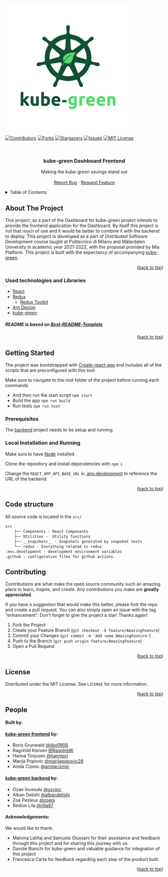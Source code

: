 <img src="https://github.com/kube-greeners/frontend/blob/main/public/logo.png" width="400" height="400" />
<div id="top"></div>

[![Contributors][contributors-shield]][contributors-url]
[![Forks][forks-shield]][forks-url]
[![Stargazers][stars-shield]][stars-url]
[![Issues][issues-shield]][issues-url]
[![MIT License][license-shield]][license-url]

<br />
<div align="center">

<h3 align="center">kube-green Dashboard Frontend</h3>

  <p align="center">
    Making the kube-green savings stand out
    <br />
    <br />
    <a href="https://github.com/kube-greeners/frontend/issues">Report Bug</a>
    ·
    <a href="https://github.com/kube-greeners/frontend/issues">Request Feature</a>
  </p>
</div>

<details>
  <summary>Table of Contents</summary>
  <ol>
    <li>
      <a href="#about-the-project">About The Project</a>
      <ul>
        <li><a href="#used-technologies-and-libraries">Used Technologies and Libraries</a></li>
      </ul>
    </li>
    <li>
      <a href="#getting-started">Getting Started</a>
      <ul>
        <li><a href="#prerequisites">Prerequisites</a></li>
        <li><a href="#local-installation-and-running">Local Installation and Running</a></li>
        <li><a href="#installation-to-a-kubernetes-cluster">Installation to a Kubernetes Cluster</a></li>
      </ul>
    </li>
    <li>
      <a href="#code-structure">Code Structure</a>
      <ul>
        <li><a href="#directories">Directories</a></li>
        <li><a href="#logic">Logic</a></li>
      </ul>
    </li>
    <li><a href="#contributing">Contributing</a></li>
    <li><a href="#license">License</a></li>
    <li><a href="#people">People</a></li>
    <li><a href="#acknowledgments">Acknowledgments</a></li>
  </ol>
</details>

## About The Project

This project, as a part of the Dashboard for kube-green project intends to provide the frontend application for the Dashboard.
By itself this project is not that much of use and it would be better to combine it with the backend to deploy.
This project is developed as a part of Distributed Software Development course taught at Politecnico di Milano and Mälardalen University in academic year 2021-2022, with the proposal provided by Mia Platform.
This project is built with the expectancy of accompanying [kube-green](https://github.com/kube-green/kube-green).

<p align="right">(<a href="#top">back to top</a>)</p>

### Used technologies and Libraries

- [React](https://reactjs.org/)
- [Redux](https://redux.js.org/)
  - [Redux Toolkit](https://redux-toolkit.js.org/)
- [Ant Design](https://ant.design/)
- [kube-green](https://github.com/kube-green/kube-green)

##### README is based on [Best-README-Template](https://github.com/othneildrew/Best-README-Template)

<p align="right">(<a href="#top">back to top</a>)</p>

## Getting Started
The project was bootstrapped with [Create-react-app](https://create-react-app.dev/) and includes all of the scripts that are preconfigured with this tool:

Make sure to navigate to the root folder of the project before running each commands

-  And then run the start script `npm start`
- Build the app `npm run build`  
- Run tests `npm run test`


### Prerequisites

The [backend](https://github.com/kube-greeners/backend) project needs to be setup and running


### Local Installation and Running

Make sure to have [Node](https://nodejs.org/en/) installed

Clone the repository and install dependencies with `npm i`

Change the `REACT_APP_API_BASE_URL` in [.env.development](https://github.com/kube-greeners/frontend/blob/main/.env.development) to reference the URL of the backend.


<p align="right">(<a href="#top">back to top</a>)</p>

## Code structure

All source code is located in the `src/` 

    src
        ├── Components - React Components
        ├── Utilities -  Utility functions
        ├── __snapshots__ - Snapshots generated by snapshot tests
        └── redux - Everything related to redux
    .env.development - development environment variables
    .github - configuration files for github actions.





## Contributing

Contributions are what make the open source community such an amazing place to learn, inspire, and create. Any contributions you make are **greatly appreciated**.

If you have a suggestion that would make this better, please fork the repo and create a pull request. You can also simply open an issue with the tag "enhancement".
Don't forget to give the project a star! Thanks again!

1. Fork the Project
2. Create your Feature Branch (`git checkout -b feature/AmazingFeature`)
3. Commit your Changes (`git commit -m 'Add some AmazingFeature'`)
4. Push to the Branch (`git push origin feature/AmazingFeature`)
5. Open a Pull Request

<p align="right">(<a href="#top">back to top</a>)</p>

## License

Distributed under the MIT License. See `LICENSE` for more information.

<p align="right">(<a href="#top">back to top</a>)</p>

## People

#### Built by:

#### [kube-green frontend](https://github.com/kube-greeners/frontend/) by:

- Boris Grunwald [@jikol1906](https://github.com/jikol1906)
- Ragnhild Kleiven [@RagnhildK](https://github.com/RagnhildK)
- Hanna Torjusen [@hanntorj](https://github.com/hanntorj)
- Marija Popovic [@marijapopovic28](https://github.com/marijapopovic28)
- Amila Cizmic [@amilacizmic](https://github.com/amilacizmic)

#### [kube-green backend](https://github.com/kube-greeners/backned/) by:

- Ozan İncesulu [@ozyinc](https://github.com/ozyinc)
- Alban Delishi [@albandelishi](https://github.com/albandelishi)
- Zoé Pesleux [@zoepj](https://github.com/zoepj)
- Redion Lila [@rlila97](https://github.com/rlila97)

#### Acknowledgements:

We would like to thank:

- Malvina Latifaj and Samuele Giussani for their assistance and feedback through this project and for sharing this journey with us.
- Davide Bianchi for kube-green and valuable guidance for integration of this project
- Francesca Carta for feedback regarding each step of the product built.

<p align="right">(<a href="#top">back to top</a>)</p>

[contributors-shield]: https://img.shields.io/github/contributors/kube-greeners/backend.svg?style=for-the-badge
[contributors-url]: https://github.com/kube-greeners/backend/graphs/contributors
[forks-shield]: https://img.shields.io/github/forks/kube-greeners/backend.svg?style=for-the-badge
[forks-url]: https://github.com/kube-greeners/backend/network/members
[stars-shield]: https://img.shields.io/github/stars/kube-greeners/backend.svg?style=for-the-badge
[stars-url]: https://github.com/kube-greeners/backend/stargazers
[issues-shield]: https://img.shields.io/github/issues/kube-greeners/backend.svg?style=for-the-badge
[issues-url]: https://github.com/kube-greeners/backend/issues
[license-shield]: https://img.shields.io/github/license/kube-greeners/backend.svg?style=for-the-badge
[license-url]: https://github.com/kube-greeners/backend/blob/dev/LICENSE
